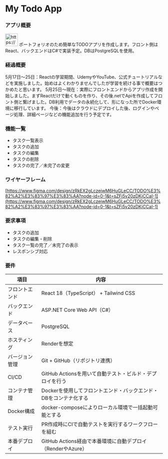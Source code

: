 # My Todo App

### アプリ概要

<aside>
<img src="https://www.notion.so/icons/info-alternate_gray.svg" alt="https://www.notion.so/icons/info-alternate_gray.svg" width="40px" /> ポートフォリオのため簡単なTODOアプリを作成します。フロント側はReact、バックエンドはC#で実装予定。DBはPostgreSQLを使用。

</aside>

### 経過概要
5月17日～25日：Reactの学習期間、UdemyやYouTube、公式チュートリアルなどを実施しました。始めはよくわかりませんでしたが学習を続ける事で概要はつかめたと思います。
5月25日～現在：実際にフロントエンドからアプリ作成を開始しました。まずReactだけで動くものを作り、その後.netでApiを作成してフロント側と繋げました。DB利用でデータの永続化して、形になった所でDocker環境に移行しています。
今後：今後はクラウドにデプロイした後、ログインやページ処理、詳細ページなどの機能追加を行う予定です。


### 機能一覧

- タスク一覧表示
- タスクの追加
- タスクの編集
- タスクの削除
- タスクの完了／未完了の変更

### ワイヤーフレーム

[https://www.figma.com/design/zRkEX2gLczejwM6HuGLeCC/TODO%E3%82%A2%E3%83%97%E3%83%AA?node-id=0-1&t=sZFi5v20zDKiCCaI-1](https://www.figma.com/design/zRkEX2gLczejwM6HuGLeCC/TODO%E3%82%A2%E3%83%97%E3%83%AA?node-id=0-1&t=sZFi5v20zDKiCCaI-1)


### 要求事項

- タスクの追加
- タスクの編集・削除
- タスク一覧の完了／未完了の表示
- レスポンシブ対応

### 要件

| 項目 | 内容 |
| --- | --- |
| フロントエンド | React 18（TypeScript） + Tailwind CSS |
| バックエンド | ASP.NET Core Web API（C#） |
| データベース | PostgreSQL |
| ホスティング | Renderを想定 |
| バージョン管理 | Git + GitHub（リポジトリ連携） |
| CI/CD | GitHub Actionsを用いて自動テスト・ビルド・デプロイを行う |
| コンテナ管理 | Dockerを使用してフロントエンド・バックエンド・DBをコンテナ化する |
| Docker構成 | docker-composeによりローカル環境で一括起動可能とする |
| テスト実行 | PR作成時にCIで自動テストを実行するワークフローを組む |
| 本番デプロイ | GitHub Actions経由で本番環境に自動デプロイ（RenderやAzure） |